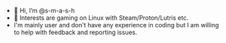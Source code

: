 - 👋 Hi, I’m @s-m-a-s-h
- 👀 Interests are gaming on Linux with Steam/Proton/Lutris etc.
- I'm mainly user and don't have any experience in coding but I am willing to help with feedback and reporting issues.


<!---
s-m-a-s-h/s-m-a-s-h is a ✨ special ✨ repository because its `README.md` (this file) appears on your GitHub profile.
You can click the Preview link to take a look at your changes.
--->
